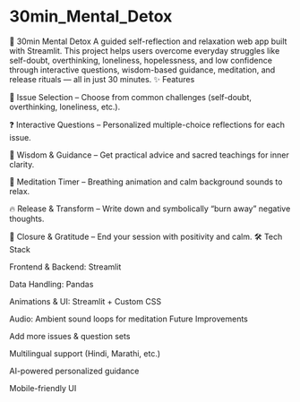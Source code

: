 # 30min_Mental_Detox
🌱 30min Mental Detox  A guided self-reflection and relaxation web app built with Streamlit. This project helps users overcome everyday struggles like self-doubt, overthinking, loneliness, hopelessness, and low confidence through interactive questions, wisdom-based guidance, meditation, and release rituals — all in just 30 minutes.
✨ Features

🧩 Issue Selection – Choose from common challenges (self-doubt, overthinking, loneliness, etc.).

❓ Interactive Questions – Personalized multiple-choice reflections for each issue.

📜 Wisdom & Guidance – Get practical advice and sacred teachings for inner clarity.

🧘 Meditation Timer – Breathing animation and calm background sounds to relax.

🔥 Release & Transform – Write down and symbolically “burn away” negative thoughts.

🌸 Closure & Gratitude – End your session with positivity and calm.
🛠️ Tech Stack

Frontend & Backend: Streamlit

Data Handling: Pandas

Animations & UI: Streamlit + Custom CSS

Audio: Ambient sound loops for meditation
Future Improvements

Add more issues & question sets

Multilingual support (Hindi, Marathi, etc.)

AI-powered personalized guidance

Mobile-friendly UI
